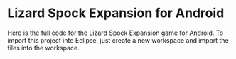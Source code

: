 <h1>Lizard Spock Expansion for Android</h1>

Here is the full code for the Lizard Spock Expansion game for Android. To import this project into Eclipse, just create a new workspace and import the files into the workspace.
